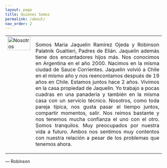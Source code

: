 ```yaml
---
layout: page
title: Quienes Somos
permalink: /about/
nav_order: 2
---
```


<table class="notable">
<td style="vertical-align:top">
 <img src="/elianbebe/assets/images/20200606_194653.jpg" alt="Nosotros" width="100%"/>
</td>
<td style="vertical-align:top">
<p style="text-align:justify;vertical-align:top">
Somos Maria Jaquelin Ramirez Ojeda y Robinson Palatnik Gualtieri, Padres de Elián. Jaquelin además tiene dos encantadores hijos más. Nos conocimos en Argentina en el año 2000. Nacimos en la misma ciudad de Sauce Corrientes. Jaquelin volvió a Chile en el mismo año y nos reencontamos después de 19 años en Chile. Estamos juntos hace 2 años. Vivimos en la casa propiedad de Jaquelin. Yo trabajo a pocas cuadras en una panaderia y también en la misma casa con un servicio técnico. Nosotros, como toda pareja típica, nos gusta pasar el tiempo juntos, compartir momentos, salir. Nos reimos bastante y nos tenemos mucha confianza el uno con el otro. Somos tranquilos. Muy preocupados por nuestra vida a futuro. Ambos nos sentimos muy contentos con nuestra relación a pesar de los problemas que tenemos ahora.
</p>
</td>

</table>
 — Robinson


